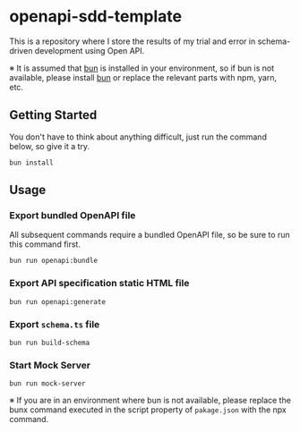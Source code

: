 # openapi-sdd-template

This is a repository where I store the results of my trial and error in schema-driven development using Open API.

※ It is assumed that [bun](https://bun.sh/) is installed in your environment, so if bun is not available, please install [bun](https://bun.sh/) or replace the relevant parts with npm, yarn, etc.

## Getting Started

You don't have to think about anything difficult, just run the command below, so give it a try.

```
bun install
```

## Usage

### Export bundled OpenAPI file

All subsequent commands require a bundled OpenAPI file, so be sure to run this command first.

```
bun run openapi:bundle
```

### Export API specification static HTML file

```
bun run openapi:generate
```

### Export `schema.ts` file

```
bun run build-schema
```

### Start Mock Server

```
bun run mock-server
```

※ If you are in an environment where bun is not available, please replace the bunx command executed in the script property of `pakage.json` with the npx command.
